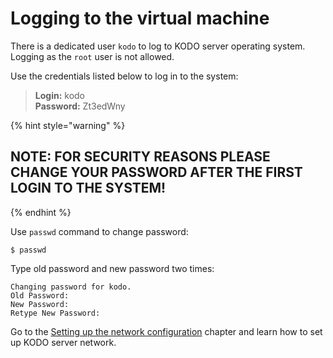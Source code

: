 # Logging to the virtual machine

There is a dedicated user `kodo` to log to KODO server operating system. Logging as the `root` user is not allowed. 

Use the credentials listed below to log in to the system:

> **Login:** kodo  
> **Password:** Zt3edWny

{% hint style="warning" %}
## NOTE: FOR SECURITY REASONS PLEASE CHANGE YOUR PASSWORD AFTER THE FIRST LOGIN TO THE SYSTEM!
{% endhint %}

Use `passwd` command to change password:

```text
$ passwd
```

Type old password and new password two times:

```text
Changing password for kodo.
Old Password:
New Password:
Retype New Password:
```

Go to the [Setting up the network configuration](setting-up-network-configuration.md) chapter and learn how to set up KODO server network.

